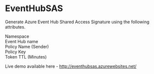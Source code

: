 # EventHubSAS
Generate Azure Event Hub Shared Access Signature using the following attributes.

Namespace	
Event Hub name	
Policy Name (Sender)	
Policy Key	
Token TTL (Minutes)

Live demo available here - http://eventhubsas.azurewebsites.net/ 
